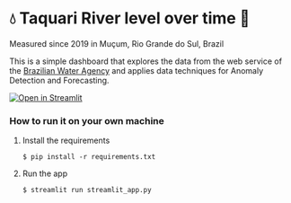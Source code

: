 # 💧 Taquari River level over time 📏
Measured since 2019 in Muçum, Rio Grande do Sul, Brazil

This is a simple dashboard that explores the data from the web service of the [Brazilian Water Agency](https://dadosabertos.ana.gov.br) and applies data techniques for Anomaly Detection and Forecasting.

[![Open in Streamlit](https://static.streamlit.io/badges/streamlit_badge_black_white.svg)](https://taquari-river.streamlit.app/)

### How to run it on your own machine

1. Install the requirements

   ```
   $ pip install -r requirements.txt
   ```

2. Run the app

   ```
   $ streamlit run streamlit_app.py
   ```
